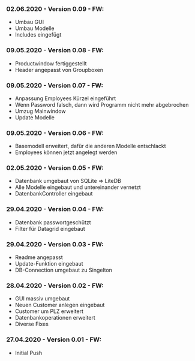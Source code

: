 ### 02.06.2020 - Version 0.09 - FW:
- Umbau GUI
- Umbau Modelle
- Includes eingefügt

### 09.05.2020 - Version 0.08 - FW:
- Productwindow fertiggestellt
- Header angepasst von Groupboxen

### 09.05.2020 - Version 0.07 - FW:
- Anpassung Employees Kürzel eingeführt
- Wenn Password falsch, dann wird Programm nicht mehr abgebrochen
- Umzug Mainwindow
- Update Modelle

### 09.05.2020 - Version 0.06 - FW:
- Basemodell erweitert, dafür die anderen Modelle entschlackt
- Employees können jetzt angelegt werden

### 02.05.2020 - Version 0.05 - FW:
- Datenbank umgebaut von SQLite => LiteDB
- Alle Modelle eingebaut und untereinander vernetzt
- DatenbankController eingebaut 

### 29.04.2020 - Version 0.04 - FW:
- Datenbank passwortgeschützt
- Filter für Datagrid eingebaut

### 29.04.2020 - Version 0.03 - FW:
- Readme angepasst
- Update-Funktion eingebaut
- DB-Connection umgebaut zu Singelton

### 28.04.2020 - Version 0.02 - FW:
- GUI massiv umgebaut
- Neuen Customer anlegen eingebaut
- Customer um PLZ erweitert
- Datenbankoperationen erweitert
- Diverse Fixes

### 27.04.2020 - Version 0.01 - FW:
- Initial Push